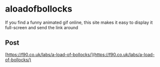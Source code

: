 # aloadofbollocks

If you find a funny animated gif online, this site makes it easy to display it full-screen and send the link around

## Post

[https://f90.co.uk/labs/a-load-of-bollocks/](https://f90.co.uk/labs/a-load-of-bollocks/)
